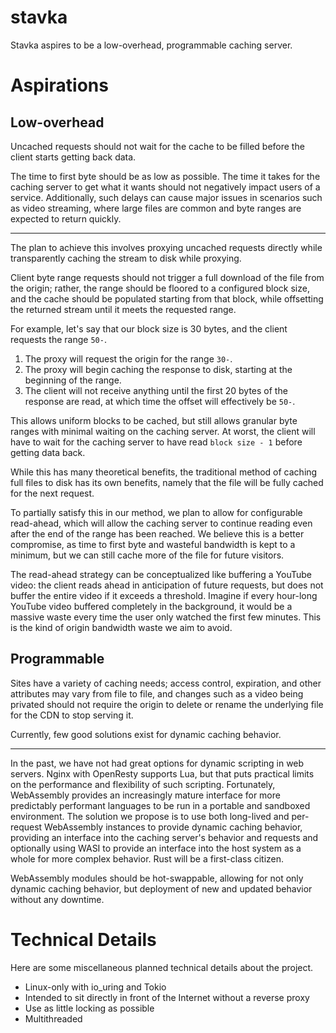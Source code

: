 # stavka
Stavka aspires to be a low-overhead, programmable caching server.

# Aspirations
## Low-overhead

Uncached requests should not wait for the cache to be filled before the client starts getting back data.

The time to first byte should be as low as possible. The time it takes for the caching server to get what it wants
should not negatively impact users of a service. Additionally, such delays can cause major issues in scenarios such as
video streaming, where large files are common and byte ranges are expected to return quickly.

---

The plan to achieve this involves proxying uncached requests directly while transparently caching the stream to disk while proxying.

Client byte range requests should not trigger a full download of the file from the origin; rather, the range should be floored to a
configured block size, and the cache should be populated starting from that block, while offsetting the returned stream until it meets
the requested range.

For example, let's say that our block size is 30 bytes, and the client requests the range `50-`.

1. The proxy will request the origin for the range `30-`.
2. The proxy will begin caching the response to disk, starting at the beginning of the range.
3. The client will not receive anything until the first 20 bytes of the response are read, at which time
the offset will effectively be `50-`.

This allows uniform blocks to be cached, but still allows granular byte ranges with minimal waiting on the caching server.
At worst, the client will have to wait for the caching server to have read `block size - 1` before getting data back.

While this has many theoretical benefits, the traditional method of caching full files to disk has its own benefits,
namely that the file will be fully cached for the next request.

To partially satisfy this in our method, we plan to allow for configurable read-ahead, which will allow the caching server to
continue reading even after the end of the range has been reached. We believe this is a better compromise, as time to first byte
and wasteful bandwidth is kept to a minimum, but we can still cache more of the file for future visitors.

The read-ahead strategy can be conceptualized like buffering a YouTube video: the client reads ahead in anticipation of future requests,
but does not buffer the entire video if it exceeds a threshold. Imagine if every hour-long YouTube video buffered completely in the
background, it would be a massive waste every time the user only watched the first few minutes. This is the kind of origin bandwidth
waste we aim to avoid.

## Programmable

Sites have a variety of caching needs; access control, expiration, and other attributes may vary from file to file, and
changes such as a video being privated should not require the origin to delete or rename the underlying file for the CDN
to stop serving it.

Currently, few good solutions exist for dynamic caching behavior.

---

In the past, we have not had great options for dynamic scripting in web servers. Nginx with OpenResty supports Lua, but that puts practical
limits on the performance and flexibility of such scripting. Fortunately, WebAssembly provides an increasingly mature interface for more
predictably performant languages to be run in a portable and sandboxed environment. The solution we propose is to use both long-lived and
per-request WebAssembly instances to provide dynamic caching behavior, providing an interface into the caching server's behavior and requests
and optionally using WASI to provide an interface into the host system as a whole for more complex behavior. Rust will be a first-class
citizen.

WebAssembly modules should be hot-swappable, allowing for not only dynamic caching behavior, but deployment of new and updated behavior
without any downtime.

# Technical Details

Here are some miscellaneous planned technical details about the project.

 - Linux-only with io_uring and Tokio
 - Intended to sit directly in front of the Internet without a reverse proxy
 - Use as little locking as possible
 - Multithreaded
